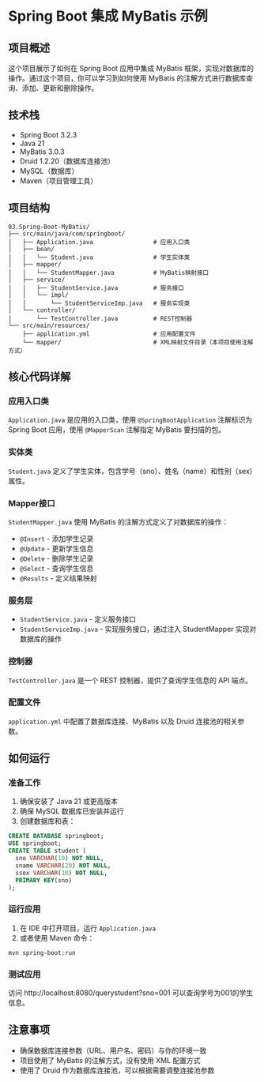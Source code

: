 # Spring Boot 集成 MyBatis 示例

## 项目概述
这个项目展示了如何在 Spring Boot 应用中集成 MyBatis 框架，实现对数据库的操作。通过这个项目，你可以学习到如何使用 MyBatis 的注解方式进行数据库查询、添加、更新和删除操作。

## 技术栈
- Spring Boot 3.2.3
- Java 21
- MyBatis 3.0.3
- Druid 1.2.20（数据库连接池）
- MySQL（数据库）
- Maven（项目管理工具）

## 项目结构
```
03.Spring-Boot-MyBatis/
├── src/main/java/com/springboot/
│   ├── Application.java                 # 应用入口类
│   ├── bean/
│   │   └── Student.java                 # 学生实体类
│   ├── mapper/
│   │   └── StudentMapper.java           # MyBatis映射接口
│   ├── service/
│   │   ├── StudentService.java          # 服务接口
│   │   └── impl/
│   │       └── StudentServiceImp.java   # 服务实现类
│   └── controller/
│       └── TestController.java          # REST控制器
└── src/main/resources/
    ├── application.yml                  # 应用配置文件
    └── mapper/                          # XML映射文件目录（本项目使用注解方式）
```

## 核心代码详解

### 应用入口类
`Application.java` 是应用的入口类，使用 `@SpringBootApplication` 注解标识为 Spring Boot 应用，使用 `@MapperScan` 注解指定 MyBatis 要扫描的包。

### 实体类
`Student.java` 定义了学生实体，包含学号（sno）、姓名（name）和性别（sex）属性。

### Mapper接口
`StudentMapper.java` 使用 MyBatis 的注解方式定义了对数据库的操作：
- `@Insert` - 添加学生记录
- `@Update` - 更新学生信息
- `@Delete` - 删除学生记录
- `@Select` - 查询学生信息
- `@Results` - 定义结果映射

### 服务层
- `StudentService.java` - 定义服务接口
- `StudentServiceImp.java` - 实现服务接口，通过注入 StudentMapper 实现对数据库的操作

### 控制器
`TestController.java` 是一个 REST 控制器，提供了查询学生信息的 API 端点。

### 配置文件
`application.yml` 中配置了数据库连接、MyBatis 以及 Druid 连接池的相关参数。

## 如何运行

### 准备工作
1. 确保安装了 Java 21 或更高版本
2. 确保 MySQL 数据库已安装并运行
3. 创建数据库和表：
```sql
CREATE DATABASE springboot;
USE springboot;
CREATE TABLE student (
  sno VARCHAR(10) NOT NULL,
  sname VARCHAR(20) NOT NULL,
  ssex VARCHAR(10) NOT NULL,
  PRIMARY KEY(sno)
);
```

### 运行应用
1. 在 IDE 中打开项目，运行 `Application.java`
2. 或者使用 Maven 命令：
```
mvn spring-boot:run
```

### 测试应用
访问 http://localhost:8080/querystudent?sno=001 可以查询学号为001的学生信息。

## 注意事项
- 确保数据库连接参数（URL、用户名、密码）与你的环境一致
- 项目使用了 MyBatis 的注解方式，没有使用 XML 配置方式
- 使用了 Druid 作为数据库连接池，可以根据需要调整连接池参数 